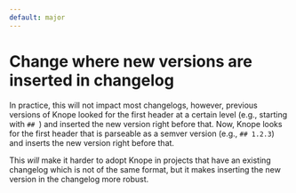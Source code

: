 ```yaml
---
default: major
---
```


# Change where new versions are inserted in changelog

In practice, this will not impact most changelogs, however, previous versions of Knope looked for the first header at a certain level (e.g., starting with `## `) and inserted the new version right before that. Now, Knope looks for the first header that is parseable as a semver version (e.g., `## 1.2.3`) and inserts the new version right before that.

This _will_ make it harder to adopt Knope in projects that have an existing changelog which is not of the same format,
but it makes inserting the new version in the changelog more robust.
